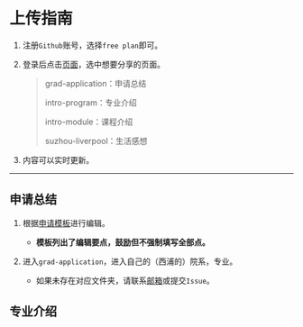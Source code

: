 # 上传指南

1. 注册`Github`账号，选择`free plan`即可。

2. 登录后点击[页面](https://github.com/robotfor1999/awesome-xjtlu/tree/main/docs)，选中想要分享的页面。

   >grad-application：申请总结
   >
   >intro-program：专业介绍
   >
   >intro-module：课程介绍
   >
   >suzhou-liverpool：生活感想

3. 内容可以实时更新。

------

## 申请总结

1. 根据[申请模板](grad-application\grad-application-template.md)进行编辑。
   - **模板列出了编辑要点，鼓励但不强制填写全部点。**

2. 进入`grad-application`，进入自己的（西浦的）院系，专业。
   - 如果未存在对应文件夹，请联系[邮箱](mailto:robotfor1999@gmail.com)或提交`Issue`。























## 专业介绍

